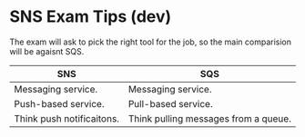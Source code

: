 # SNS Exam Tips (dev)

The exam will ask to pick the right tool for the job, so the main comparision will be agaisnt SQS.

| SNS                       | SQS                                  |
| ------------------------- | ------------------------------------ |
| Messaging service.        | Messaging service.                   |
| Push-based service.       | Pull-based service.                  |
| Think push notificaitons. | Think pulling messages from a queue. |
